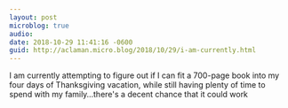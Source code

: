 ```yaml
---
layout: post
microblog: true
audio: 
date: 2018-10-29 11:41:16 -0600
guid: http://aclaman.micro.blog/2018/10/29/i-am-currently.html
---
```

I am currently attempting to figure out if I can fit a 700-page book into my four days of Thanksgiving vacation, while still having plenty of time to spend with my family…there's a decent chance that it could work
